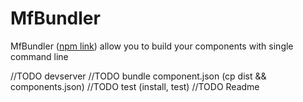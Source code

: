 # MfBundler

MfBundler ([npm link](https://www.npmjs.com/package/mf-bundler)) allow you to build your components with single command line

//TODO devserver
//TODO bundle component.json (cp dist && components.json)
//TODO test (install, test)
//TODO Readme
